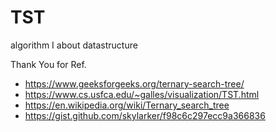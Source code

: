 # TST
algorithm I about datastructure 

Thank You for Ref.
- https://www.geeksforgeeks.org/ternary-search-tree/
- https://www.cs.usfca.edu/~galles/visualization/TST.html
- https://en.wikipedia.org/wiki/Ternary_search_tree
- https://gist.github.com/skylarker/f98c6c297ecc9a366836
